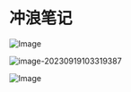 # 冲浪笔记


![Image](https://zhuyaguang-1308110266.cos.ap-shanghai.myqcloud.com/img/F2Bvjp3aQAA-qtm.png)







![image-20230919103319387](https://zhuyaguang-1308110266.cos.ap-shanghai.myqcloud.com/img/image-20230919103319387.png)



![Image](https://zhuyaguang-1308110266.cos.ap-shanghai.myqcloud.com/img/F6jt12QXoAAW4me.jpeg)

